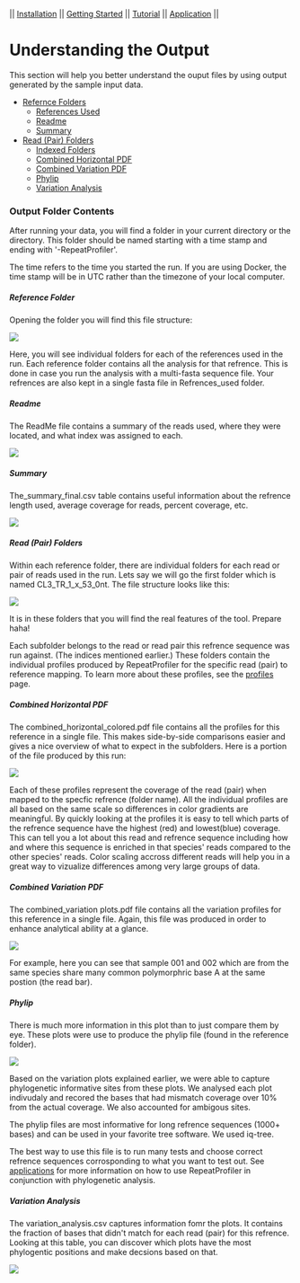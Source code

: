 || [Installation](readme.md) ||  [Getting Started](gettingstarted.md) || [Tutorial](tutorial.md) || [Application](uses.md) || 

# Understanding the Output
This section will help you better understand the ouput files by using output generated by the sample input data.

 - [Refernce Folders](#references)
   - [References Used](#used)
   - [Readme](#readme)
   - [Summary](#summary)
 - [Read (Pair) Folders](#reads)
   - [Indexed Folders](#index)
   - [Combined Horizontal PDF](#horizontal)
   - [Combined Variation PDF](#variation)
   - [Phylip](#phylip)
   - [Variation Analysis](#analysis)

### Output Folder Contents
After running your data, you will find a folder in your current directory or the directory. This folder should be named starting with a time stamp and ending with '-RepeatProfiler'.

The time refers to the time you started the run. If you are using Docker, the time stamp will be in UTC rather than the timezone of your local computer. 

##### Reference Folder<a name="references"></a>
Opening the folder you will find this file structure:

![](./pics/file_structure1.png)

Here, you will see individual folders for each of the references used in the run. Each reference folder contains all the analysis for that refrence. This is done in case you run the analysis with a multi-fasta sequence file. Your refrences are also kept in a single fasta file in Refrences_used<a name="used"></a> folder.

##### Readme<a name="readme"></a>
The ReadMe file contains a summary of the reads used, where they were located, and what index was assigned to each. 

![](./pics/readme.png)

##### Summary<a name="summary"></a>
The_summary_final.csv table contains useful information about the refrence length used, average coverage for reads, percent coverage, etc.

![](./pics/summary.png)

##### Read (Pair) Folders<a name="reads"></a>
Within each reference folder, there are individual folders for each read or pair of reads used in the run. Lets say we will go the first folder which is named CL3_TR_1_x_53_0nt. The file structure looks like this:

![](./pics/file_structure2.png)

It is in these folders that you will find the real features of the tool. Prepare haha!

Each subfolder belongs to the read or read pair this refrence sequence was run against. (The indices mentioned earlier.)<a name="index"></a> These folders contain the individual profiles produced by RepeatProfiler for the specific read (pair) to reference mapping. To learn more about these profiles, see the [profiles](profiles.md) page.

##### Combined Horizontal PDF<a name="horizontal"></a>
The combined_horizontal_colored.pdf file contains all the profiles for this reference in a single file. This makes side-by-side comparisons easier and gives a nice overview of what to expect in the subfolders. Here is a portion of the file produced by this run:

![](./pics/combined_profile.png)

Each of these profiles represent the coverage of the read (pair) when mapped to the specfic refrence (folder name). All the individual profiles are all based on the same scale so differences in color gradients are meaningful. By quickly looking at the profiles it is easy to tell which parts of the refrence sequence have the highest (red) and lowest(blue) coverage. This can tell you a lot about this read and refrence sequence including how and where this sequence is enriched in that species' reads compared to the other species' reads. Color scaling accross different reads will help you in a great way to vizualize differences among very large groups of data.

##### Combined Variation PDF<a name="variation"></a>
The combined_variation plots.pdf file contains all the variation profiles for this reference in a single file. Again, this file was produced in order to enhance analytical ability at a glance.

![](./pics/combined_variation.png)

For example, here you can see that sample 001 and 002 which are from the same species share many common polymorphric base A at the same postion (the read bar).

##### Phylip<a name="phylip"></a>
There is much more information in this plot than to just compare them by eye. These plots were use to produce the phylip file (found in the reference folder). 

![](./pics/phylip.png)

Based on the variation plots explained earlier, we were able to capture phylogenetic informative sites from these plots. We analysed each plot indivudaly and recored the bases that had mismatch coverage over 10% from the actual coverage. We also accounted for ambigous sites.

The phylip files are most informative for long refrence sequences (1000+ bases) and can be used in your favorite tree software. We used iq-tree.

The best way to use this file is to run many tests and choose correct refrence sequences corrosponding to what you want to test out. See [applications](uses.md) for more information on how to use RepeatProfiler in conjunction with phylogenetic analysis. 

##### Variation Analysis<a name="analysis"></a>
The variation_analysis.csv captures information fomr the plots. It contains the fraction of bases that didn't match for each read (pair) for this refrence. Looking at this table, you can discover which plots have the most phylogentic positions and make decsions based on that.  

 ![](./pics/variation_analysis.png) 
 
